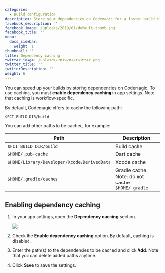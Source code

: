 ```yaml
---
categories:
  - Build configuration
description: Store your dependencies on Codemagic for a faster build time.
facebook_description: ''
facebook_image: /uploads/2019/01/default-thumb.png
facebook_title: ''
menu:
  docs_sidebar:
    weight: 1
thumbnail: ''
title: Dependency caching
twitter_image: /uploads/2019/02/twitter.png
twitter_title: ''
twitterDescription: ''
weight: 6
---
```


You can speed up your builds by storing dependencies on Codemagic. To use caching, you must **enable dependency caching** in app settings. Note that caching is workflow-specific.

By default, Codemagic offers to cache the following path:

`$FCI_BUILD_DIR/build`

You can add other paths to be cached, for example:

| **Path**                                    | **Description**                                  |
| ------------------------------------------- | ------------------------------------------------ |
| `$FCI_BUILD_DIR/build`                      | Build cache                                      |
| `$HOME/.pub-cache`                          | Dart cache                                       |
| `$HOME/Library/Developer/Xcode/DerivedData` | Xcode cache                                      |
| `$HOME/.gradle/caches`                      | Gradle cache. Note: do not cache `$HOME/.gradle` |

## Enabling dependency caching

1. In your app settings, open the **Dependency caching** section.

   ![](/uploads/2019/04/caching_enabled.PNG)

2. Check the **Enable dependency caching** option. By default, caching is disabled.
3. Enter the path(s) to the dependencies to be cached and click **Add**. Note that you can delete added paths anytime.
4. Click **Save** to save the settings.
